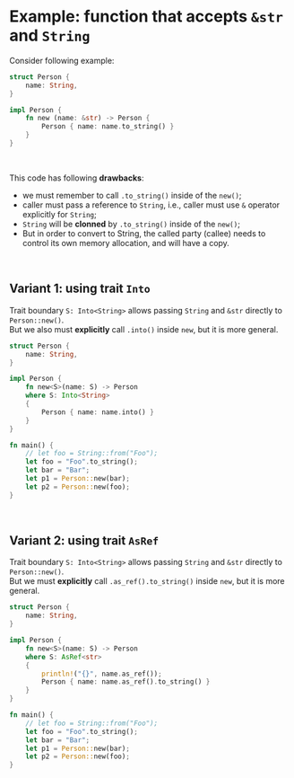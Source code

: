 # Example: function that accepts `&str` and `String`
Consider following example:<br>
```Rust
struct Person {
    name: String,
}

impl Person {
    fn new (name: &str) -> Person {
        Person { name: name.to_string() }
    }
}
```

<br>

This code has following **drawbacks**:
- we must remember to call `.to_string()` inside of the `new()`;
- caller must pass a reference to `String`, i.e., caller must use `&` operator explicitly for `String`;
- `String` will be **clonned** by `.to_string()` inside of the `new()`;
- But in order to convert to String, the called party (callee) needs to control its own memory allocation, and will have a copy.

<br>

## Variant 1: using trait `Into`
Trait boundary `S: Into<String>` allows passing `String` and `&str` directly to `Person::new()`.<br>
But we also must **explicitly** call `.into()` inside `new`, but it is more general.<br>

```Rust
struct Person {
    name: String,
}

impl Person {
    fn new<S>(name: S) -> Person 
    where S: Into<String> 
    {
        Person { name: name.into() }
    }
}

fn main() {
    // let foo = String::from("Foo");
    let foo = "Foo".to_string();
    let bar = "Bar";
    let p1 = Person::new(bar);
    let p2 = Person::new(foo);
}
```

<br>

## Variant 2: using trait `AsRef`
Trait boundary `S: Into<String>` allows passing `String` and `&str` directly to `Person::new()`.<br>
But we must **explicitly** call `.as_ref().to_string()` inside `new`, but it is more general.<br>

```Rust
struct Person {
    name: String,
}

impl Person {
    fn new<S>(name: S) -> Person 
    where S: AsRef<str> 
    {
        println!("{}", name.as_ref());
        Person { name: name.as_ref().to_string() }
    }
}

fn main() {
    // let foo = String::from("Foo");
    let foo = "Foo".to_string();
    let bar = "Bar";
    let p1 = Person::new(bar);
    let p2 = Person::new(foo);
}
```
